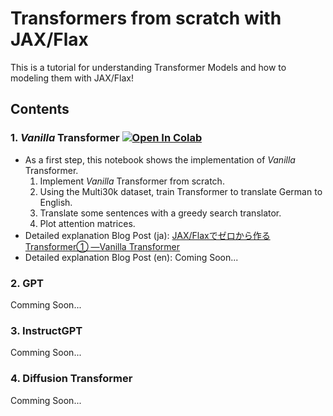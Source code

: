 # Transformers from scratch with JAX/Flax
 This is a tutorial for understanding Transformer Models and how to modeling them with JAX/Flax!
 
## Contents
### 1. *Vanilla* Transformer [![Open In Colab](https://colab.research.google.com/assets/colab-badge.svg)](https://colab.research.google.com/github/kenkenpa2126/Transformers_from_scratch_with_JAX-Flax/blob/main/VanillaTransformer/VanillaTransformer.ipynb) 
  - As a first step, this notebook shows the implementation of *Vanilla* Transformer. 
    1. Implement *Vanilla* Transformer from scratch.
    1. Using the Multi30k dataset, train Transformer to translate German to English.
    1. Translate some sentences with a greedy search translator.
    1. Plot attention matrices.
  - Detailed explanation Blog Post (ja): [JAX/Flaxでゼロから作るTransformer① ―Vanilla Transformer](https://t.co/SGusJDfmil)
  - Detailed explanation Blog Post (en): Coming Soon...

### 2. GPT
Comming Soon...

### 3. InstructGPT
Comming Soon...

### 4. Diffusion Transformer
Comming Soon...
